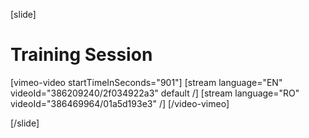 [slide]
# Training Session

[vimeo-video startTimeInSeconds="901"]
[stream language="EN" videoId="386209240/2f034922a3" default /]
[stream language="RO" videoId="386469964/01a5d193e3"  /]
[/video-vimeo]

[/slide]